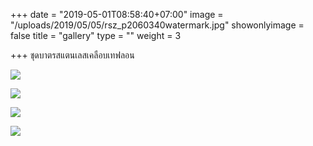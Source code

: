 +++
date = "2019-05-01T08:58:40+07:00"
image = "/uploads/2019/05/05/rsz_p2060340watermark.jpg"
showonlyimage = false
title = "gallery"
type = ""
weight = 3

+++
ชุดบาตรสแตนเลสเคลือบเทฟลอน

<!--more-->

![](/uploads/2019/05/05/rsz_p2190310watermark.jpg)

![](/uploads/2019/05/05/rsz_p2050240_1edited-watermark.jpg)

![](/uploads/2019/05/05/rsz_p2060275_1watermark.jpg)

![](/uploads/2019/05/05/rsz_p2180298watermark.jpg)